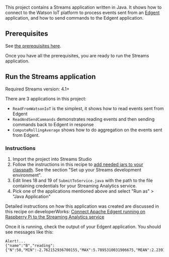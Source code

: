 This project contains a Streams application written in Java. It shows how to connect to the Watson IoT platform to process events sent from an [Edgent](https://edgent.apache.org) application, and how to send commands to the Edgent application.

## Prerequisites
See [the prerequisites here](https://github.com/IBMStreams/samples/tree/main/IoT/ReadEdgentEvents).

Once you have all the prerequisites, you are ready to run the Streams application.

## Run the Streams application
Required Streams version: 4.1+

There are 3 applications in this project:
- `ReadFromWatsonIoT` is the simplest, it shows how to read events sent from Edgent
- `ReadAndSendCommands` demonstrates reading events and then sending commands back to Edgent in response
- `ComputeRollingAverage` shows how to do aggregation on the events sent from Edgent.


### Instructions

1. Import the project into Streams Studio
2. Follow the instructions in this recipe to [add needed jars to your classpath](https://developer.ibm.com/recipes/tutorials/connect-apache-edgent-to-the-streaming-analytics-service-using-the-watson-iot-platform/#r_step5).  See the section "Set up your Streams development environment".
3. Edit lines 18 and 19 of `SubmitToService.java` with the path to the file containing credentials for your Streaming Analytics service.
4. Pick one of the applications mentioned above and select "Run as" > "Java Application"


Detailed instructions on how this application was created are discussed in this recipe on developerWorks: [Connect Apache Edgent running on Raspberry Pi to the Streaming Analytics service](https://developer.ibm.com/recipes/tutorials/connect-apache-edgent-to-the-streaming-analytics-service-using-the-watson-iot-platform/)


Once it is running, check the output of your Edgent application. You should see messages like this:

```
Alert!...
{"name":"B","reading":{"N":50,"MIN":-2.762152936700155,"MAX":5.7895310031906675,"MEAN":2.239131357345944,"STDDEV":2.199931362960884}}
```
